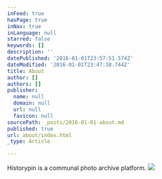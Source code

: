 ```yaml
---
inFeed: true
hasPage: true
inNav: true
inLanguage: null
starred: false
keywords: []
description: ''
datePublished: '2016-01-01T23:57:51.574Z'
dateModified: '2016-01-01T23:47:38.744Z'
title: About
author: []
authors: []
publisher:
  name: null
  domain: null
  url: null
  favicon: null
sourcePath: _posts/2016-01-01-about.md
published: true
url: about/index.html
_type: Article

---
```

Historypin is a communal photo archive platform.
![](https://the-grid-user-content.s3-us-west-2.amazonaws.com/f03ab7fc-a3b0-4571-9c1f-8a3f740220ee.jpg)